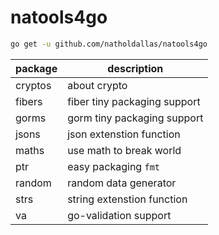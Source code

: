 # natools4go

```bash
go get -u github.com/natholdallas/natools4go
```

| package | description                  |
| ------- | ---------------------------- |
| cryptos | about crypto                 |
| fibers  | fiber tiny packaging support |
| gorms   | gorm tiny packaging support  |
| jsons   | json extenstion function     |
| maths   | use math to break world      |
| ptr     | easy packaging `fmt`         |
| random  | random data generator        |
| strs    | string extenstion function   |
| va      | go-validation support        |
